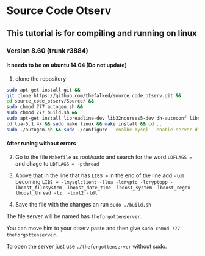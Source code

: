 # Source Code Otserv

## This tutorial is for compiling and running on linux

### Version 8.60 (trunk r3884)

#### It needs to be on ubuntu 14.04 (Do not update)

1. clone the repository
```bash
sudo apt-get install git &&
git clone https://github.com/thefalked/source_code_otserv.git &&
cd source_code_otserv/Source/ &&
sudo chmod 777 autogen.sh &&
sudo chmod 777 build.sh &&
sudo apt-get install libreadline-dev lib32ncurses5-dev dh-autoconf libxml2-dev libboost-all-dev libcrypto++-dev libssl-dev libmysqlclient-dev &&
cd lua-5.1.4/ && sudo make linux && make install && cd ..
sudo ./autogen.sh && sudo ./configure --enalbe-mysql --enable-server-diag
```

#### After runing without errors

2. Go to the file `Makefile` as root/sudo and search for the word `LDFLAGS =` and chage to `LDFLAGS = -pthread`

3. Above that in the line that has `LIBS =` in the end of the line add `-ldl` becoming `LIBS = -lmysqlclient -llua -lcrypto -lcryptopp -lboost_filesystem -lboost_date_time -lboost_system -lboost_regex -lboost_thread -lz  -lxml2 -ldl`

4. Save the file with the changes an run `sudo ./build.sh`

The file server will be named has `theforgottenserver`.

You can move him to your otserv paste and then give `sudo chmod 777 theforgottenserver`.

To open the server just use `./theforgottenserver` without sudo.
